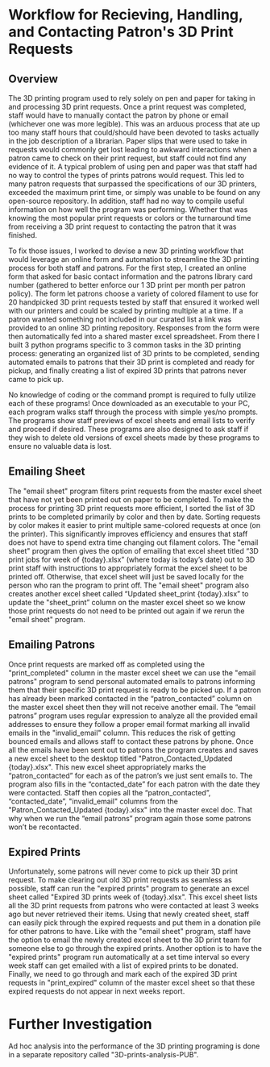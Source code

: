 # Workflow for Recieving, Handling, and Contacting Patron's 3D Print Requests 
 
## Overview 

The 3D printing program used to rely solely on pen and paper for taking in and processing 3D print requests. Once a print request was completed, staff would have to manually contact the patron by phone or email (whichever one was more legible). This was an arduous process that ate up too many staff hours that could/should have been devoted to tasks actually in the job description of a librarian. Paper slips that were used to take in requests would commonly get lost leading to awkward interactions when a patron came to check on their print request, but staff could not find any evidence of it. A typical problem of using pen and paper was that staff had no way to control the types of prints patrons would request. This led to many patron requests that surpassed the specifications of our 3D printers, exceeded the maximum print time, or simply was unable to be found on any open-source repository. In addition, staff had no way to compile useful information on how well the program was performing. Whether that was knowing the most popular print requests or colors or the turnaround time from receiving a 3D print request to contacting the patron that it was finished.

To fix those issues, I worked to devise a new 3D printing workflow that would leverage an online form and automation to streamline the 3D printing process for both staff and patrons. For the first step, I created an online form that asked for basic contact information and the patrons library card number (gathered to better enforce our 1 3D print per month per patron policy). The form let patrons choose a variety of colored filament to use for 20 handpicked 3D print requests tested by staff that ensured it worked well with our printers and could be scaled by printing multiple at a time. If a patron wanted something not included in our curated list a link was provided to an online 3D printing repository. Responses from the form were then automatically fed into a shared master excel spreadsheet. From there I built 3 python programs specific to 3 common tasks in the 3D printing process:  generating an organized list of 3D prints to be completed, sending automated emails to patrons that their 3D print is completed and ready for pickup, and finally creating a list of expired 3D prints that patrons never came to pick up. 

No knowledge of coding or the command prompt is required to fully utilize each of these programs! Once downloaded as an executable to your PC, each program walks staff through the process with simple yes/no prompts. The programs show staff previews of excel sheets and email lists to verify and proceed if desired. These programs are also designed to ask staff if they wish to delete old versions of excel sheets made by these programs to ensure no valuable data is lost.     
   

## Emailing Sheet 

The "email sheet" program filters print requests from the master excel sheet that have not yet been printed out on paper to be completed. To make the process for printing 3D print requests more efficient, I sorted the list of 3D prints to be completed primarily by color and then by date. Sorting requests by color makes it easier to print multiple same-colored requests at once (on the printer). This significantly improves efficiency and ensures that staff does not have to spend extra time changing out filament colors. The "email sheet" program then gives the option of emailing that excel sheet titled “3D print jobs for week of {today}.xlsx” (where today is today’s date) out to 3D print staff with instructions to appropriately format the excel sheet to be printed off. Otherwise, that excel sheet will just be saved locally for the person who ran the program to print off. The "email sheet" program also creates another excel sheet called “Updated sheet_print {today}.xlsx” to update the "sheet_print” column on the master excel sheet so we know those print requests do not need to be printed out again if we rerun the "email sheet" program.

## Emailing Patrons 

Once print requests are marked off as completed using the "print_completed" column in the master excel sheet we can use the "email patrons" program to send personal automated emails to patrons informing them that their specific 3D print request is ready to be picked up. If a patron has already been marked contacted in the “patron_contacted” column on the master excel sheet then they will not receive another email. The “email patrons” program uses regular expression to analyze all the provided email addresses to ensure they follow a proper email format marking all invalid emails in the "invalid_email" column. This reduces the risk of getting bounced emails and allows staff to contact these patrons by phone. Once all the emails have been sent out to patrons the program creates and saves a new excel sheet to the desktop titled "Patron_Contacted_Updated {today}.xlsx". This new excel sheet appropriately marks the “patron_contacted” for each as of the patron’s we just sent emails to. The program also fills in the “contacted_date” for each patron with the date they were contacted. Staff then copies all the “patron_contacted”, “contacted_date”, "invalid_email" columns from the "Patron_Contacted_Updated {today}.xlsx" into the master excel doc. That why when we run the “email patrons” program again those some patrons won’t be recontacted. 

## Expired Prints 

Unfortunately, some patrons will never come to pick up their 3D print request. To make clearing out old 3D print requests as seamless as possible, staff can run the "expired prints" program to generate an excel sheet called "Expired 3D prints week of {today}.xlsx". This excel sheet lists all the 3D print requests from patrons who were contacted at least 3 weeks ago but never retrieved their items. Using that newly created sheet, staff can easily pick through the expired requests and put them in a donation pile for other patrons to have. Like with the "email sheet" program, staff have the option to email the newly created excel sheet to the 3D print team for someone else to go through the expired prints. Another option is to have the "expired prints" program run automatically at a set time interval so every week staff can get emailed with a list of expired prints to be donated. Finally, we need to go through and mark each of the expired 3D print requests in "print_expired" column of the master excel sheet so that these expired requests do not appear in next weeks report. 

# Further Investigation 

Ad hoc analysis into the performance of the 3D printing programing is done in a separate repository called "3D-prints-analysis-PUB". 
